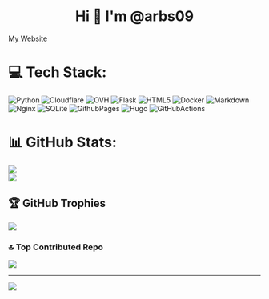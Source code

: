 <h1 align="center">Hi 👋 I'm @arbs09</h1>

<a href="https://arbs09.de" rel="me">My Website</a>


# 💻 Tech Stack:
![Python](https://img.shields.io/badge/python-3670A0?style=flat&logo=python&logoColor=ffdd54) ![Cloudflare](https://img.shields.io/badge/Cloudflare-F38020?style=flat&logo=Cloudflare&logoColor=white) ![OVH](https://img.shields.io/badge/ovh-%23123F6D.svg?style=flat&logo=ovh&logoColor=#123F6D) ![Flask](https://img.shields.io/badge/flask-%23000.svg?style=flat&logo=flask&logoColor=white) ![HTML5](https://img.shields.io/badge/html5-%23E34F26.svg?style=flat&logo=html5&logoColor=white) ![Docker](https://img.shields.io/badge/docker-%230db7ed.svg?style=fflat&logo=docker&logoColor=white) ![Markdown](https://img.shields.io/badge/markdown-%23000000.svg?style=flat&logo=markdown&logoColor=white)
![Nginx](https://img.shields.io/badge/nginx-%23009639.svg?style=flat&logo=nginx&logoColor=white)
![SQLite](https://img.shields.io/badge/sqlite-%2307405e.svg?style=flat&logo=sqlite&logoColor=white)
![GithubPages](https://img.shields.io/badge/github%20pages-121013?style=flat&logo=github&logoColor=white)
![Hugo](https://img.shields.io/badge/Hugo-black.svg?style=flat&logo=Hugo)
![GitHubActions](https://img.shields.io/badge/github%20actions-%232671E5.svg?style=flat&logo=githubactions&logoColor=white)
# 📊 GitHub Stats:
![](https://github-readme-streak-stats.herokuapp.com/?user=arbs09&theme=dark&hide_border=false)<br/>
![](https://github-readme-stats.vercel.app/api/top-langs/?username=arbs09&theme=dark&hide_border=false&include_all_commits=true&count_private=false&layout=compact)

## 🏆 GitHub Trophies
![](https://github-profile-trophy.vercel.app/?username=arbs09&theme=radical&no-frame=false&no-bg=true&margin-w=4)

### 🔝 Top Contributed Repo
![](https://github-contributor-stats.vercel.app/api?username=arbs09&limit=5&theme=dark&combine_all_yearly_contributions=true)

---
[![](https://visitcount.itsvg.in/api?id=arbs09&icon=0&color=0&pretty=true)](https://visitcount.itsvg.in)

<!-- Proudly created with GPRM ( https://gprm.itsvg.in ) -->
